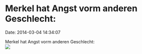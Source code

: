 Merkel hat Angst vorm anderen Geschlecht:
=========================================

Date: 2014-03-04 14:34:07

Merkel hat Angst vorm anderen Geschlecht:\
![](http://fettemama.org:6502/09b16f2b7e1ca459dbe1e51466432509)
